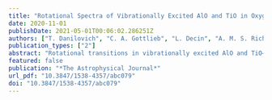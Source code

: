 ```yaml
---
title: "Rotational Spectra of Vibrationally Excited AlO and TiO in Oxygen-rich Stars"
date: 2020-11-01
publishDate: 2021-05-01T00:06:02.286251Z
authors: ["T. Danilovich", "C. A. Gottlieb", "L. Decin", "A. M. S. Richards", "K. L. K. Lee", "T. Kamiński", "N. A. Patel", "K. H. Young", "K. M. Menten"]
publication_types: ["2"]
abstract: "Rotational transitions in vibrationally excited AlO and TiO—two possible precursors of dust—were observed in the 300 GHz range (1 mm wavelength) toward the oxygen-rich asymptotic giant branch (AGB) stars R Dor and IK Tau with ALMA, and vibrationally excited AlO was observed toward the red supergiant VY CMa with the SMA. The J = 11 → 10 transition of TiO in the v = 1 and 2 levels and the N = 9 → 8 transition in the v = 2 level of AlO were identified toward R Dor, the J = 11 → 10 line of TiO was identified in the v = 1 level toward IK Tau, and two transitions in the v = 1 and 2 levels of AlO were identified toward VY CMa. The newly derived high vibrational temperature of TiO and AlO in R Dor of 1800 ± 200 K and prior measurements of the angular extent confirm that the majority of the emission is from a region within ≲2R ⋆ of the central star. A full radiative transfer analysis of AlO in R Dor yielded a fractional abundance of ∼3% of the solar abundance of Al. From a similar analysis of TiO a fractional abundance of ∼78% of the solar abundance of Ti was found. The observations provide indirect evidence that TiO is present in a rotating disk close to the star. Further observations in the ground and excited vibrational levels are needed to determine whether AlO, TiO, and TiO2 are seeds of the Al2O3 dust in R Dor, and perhaps in the gravitationally bound dust shells in other AGB stars with low mass-loss rates."
featured: false
publication: "*The Astrophysical Journal*"
url_pdf: "10.3847/1538-4357/abc079"
doi: "10.3847/1538-4357/abc079"
---
```


